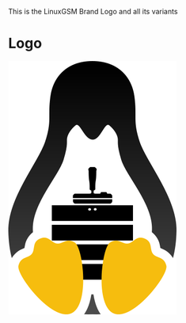 This is the LinuxGSM Brand Logo and all its variants

# Logo

![LinuxGSM_colour_logo](images/brand/colour/LinuxGSM_colour_logo_512.png)